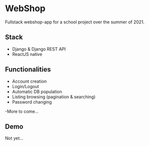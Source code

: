 # WebShop

Fullstack webshop-app for a school project over the summer of 2021.

## Stack

- Django & Django REST API
- ReactJS native

## Functionalities

- Account creation
- Login/Logout
- Automatic DB population
- Listing browsing (pagination & searching)
- Password changing

-More to come...

## Demo

Not yet...
